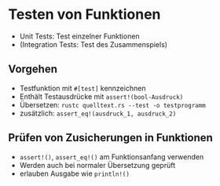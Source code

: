 # Testen von Funktionen

- Unit Tests: Test einzelner Funktionen
- (Integration Tests: Test des Zusammenspiels)

## Vorgehen
- Testfunktion mit `#[test]` kennzeichnen
- Enthält Testausdrücke mit `assert!(bool-Ausdruck)`
- Übersetzen: `rustc quelltext.rs --test -o testprogramm`
- zusätzlich: `assert_eq!(ausdruck_1, ausdruck_2)`

## Prüfen von Zusicherungen in Funktionen
- `assert!()`, `assert_eq!()` am Funktionsanfang verwenden
- Werden auch bei normaler Übersetzung geprüft
- erlauben Ausgabe wie `println!()`
